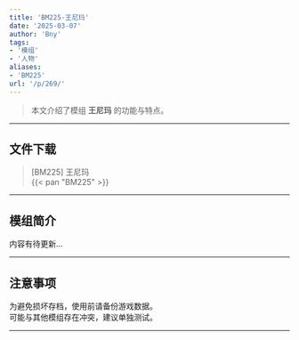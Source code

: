 ```yaml
---
title: 'BM225-王尼玛'
date: '2025-03-07'
author: 'Bny'
tags:
- '模组'
- '人物'
aliases:
- 'BM225'
url: '/p/269/'
---
```


> 本文介绍了模组 **王尼玛** 的功能与特点。

---

## 文件下载

> [BM225] 王尼玛  
{{< pan "BM225" >}}  

---

## 模组简介

>  
内容有待更新...  

---

## 注意事项

>  
为避免损坏存档，使用前请备份游戏数据。  
可能与其他模组存在冲突，建议单独测试。  

---

